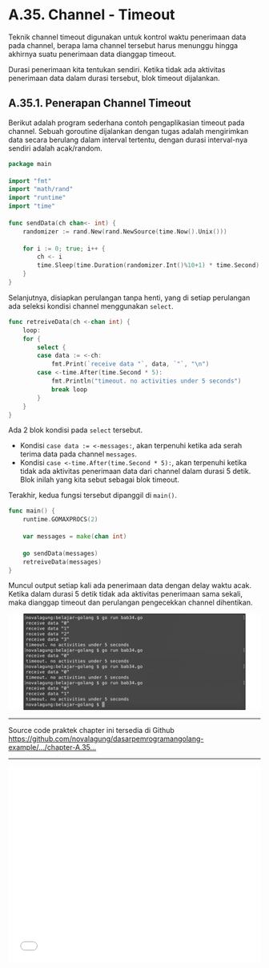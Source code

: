 # A.35. Channel - Timeout

Teknik channel timeout digunakan untuk kontrol waktu penerimaan data pada channel, berapa lama channel tersebut harus menunggu hingga akhirnya suatu penerimaan data dianggap timeout.

Durasi penerimaan kita tentukan sendiri. Ketika tidak ada aktivitas penerimaan data dalam durasi tersebut, blok timeout dijalankan.

## A.35.1. Penerapan Channel Timeout

Berikut adalah program sederhana contoh pengaplikasian timeout pada channel. Sebuah goroutine dijalankan dengan tugas adalah mengirimkan data secara berulang dalam interval tertentu, dengan durasi interval-nya sendiri adalah acak/random.

```go
package main

import "fmt"
import "math/rand"
import "runtime"
import "time"

func sendData(ch chan<- int) {
	randomizer := rand.New(rand.NewSource(time.Now().Unix()))

	for i := 0; true; i++ {
		ch <- i
		time.Sleep(time.Duration(randomizer.Int()%10+1) * time.Second)
	}
}
```

Selanjutnya, disiapkan perulangan tanpa henti, yang di setiap perulangan ada seleksi kondisi channel menggunakan `select`.

```go
func retreiveData(ch <-chan int) {
    loop:
    for {
        select {
        case data := <-ch:
            fmt.Print(`receive data "`, data, `"`, "\n")
        case <-time.After(time.Second * 5):
            fmt.Println("timeout. no activities under 5 seconds")
            break loop
        }
    }
}
```

Ada 2 blok kondisi pada `select` tersebut.

- Kondisi `case data := <-messages:`, akan terpenuhi ketika ada serah terima data pada channel `messages`.
- Kondisi `case <-time.After(time.Second * 5):`, akan terpenuhi ketika tidak ada aktivitas penerimaan data dari channel dalam durasi 5 detik. Blok inilah yang kita sebut sebagai blok timeout.

Terakhir, kedua fungsi tersebut dipanggil di `main()`.

```go
func main() {
	runtime.GOMAXPROCS(2)

	var messages = make(chan int)

	go sendData(messages)
	retreiveData(messages)
}
```

Muncul output setiap kali ada penerimaan data dengan delay waktu acak. Ketika dalam durasi 5 detik tidak ada aktivitas penerimaan sama sekali, maka dianggap timeout dan perulangan pengecekkan channel dihentikan.

![Channel timeout](images/A_channel_timeout_1_channel_delay.png)

---

<div class="source-code-link">
    <div class="source-code-link-message">Source code praktek chapter ini tersedia di Github</div>
    <a href="https://github.com/novalagung/dasarpemrogramangolang-example/tree/master/chapter-A.35-channel-timeout">https://github.com/novalagung/dasarpemrogramangolang-example/.../chapter-A.35...</a>
</div>

---

<iframe src="partial/ebooks.html" width="100%" height="390px" frameborder="0" scrolling="no"></iframe>
